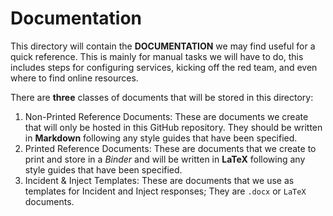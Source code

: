 # Documentation

This directory will contain the **DOCUMENTATION** we may find useful for a quick reference. This is mainly for manual tasks we will have to do, this includes steps for configuring services, kicking off the red team, and even where to find online resources. 

There are **three** classes of documents that will be stored in this directory:
1) Non-Printed Reference Documents: These are documents we create that will only be hosted in this GitHub repository. They should be written in **Markdown** following any style guides that have been specified.   
2) Printed Reference Documents: These are documents that we create to print and store in a *Binder* and will be written in **LaTeX** following any style guides that have been specified. 
3) Incident & Inject Templates: These are documents that we use as templates for Incident and Inject responses; They are `.docx` or `LaTeX` documents. 

